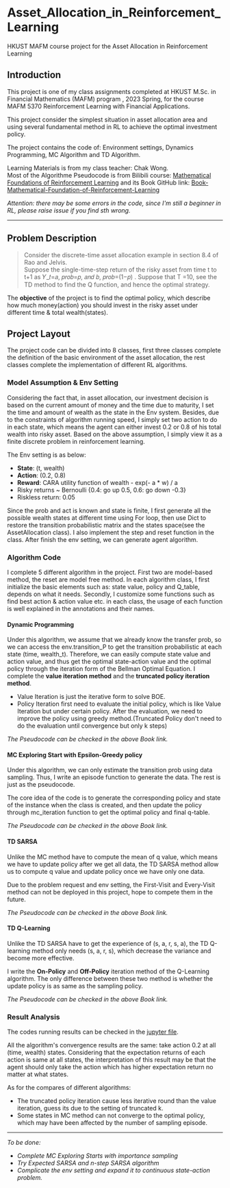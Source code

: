 # Asset_Allocation_in_Reinforcement_Learning
HKUST MAFM course project for the Asset Allocation in Reinforcement Learning


## Introduction
This project is one of my class assignments completed at HKUST M.Sc. in 
Financial Mathematics (MAFM) program , 2023 Spring, for the course MAFM 5370 
Reinforcement Learning with Financial Applications.
  
This project consider the simplest situation in asset allocation area and 
using several fundamental method in RL to achieve the optimal investment policy. 
  
The project contains the code of: Environment settings, Dynamics Programming, 
MC Algorithm and TD Algorithm.

Learning Materials is from my class teacher: Chak Wong.  
Most of the Algorithme Pseudocode is from Bilibili course: 
[Mathematical Foundations of Reinforcement Learning](https://www.bilibili.com/video/BV1KY4y1N7H8/?spm_id_from=333.788&vd_source=c6859ec5158d515b50f001aba53cc8f9)
and its Book GitHub link: 
[Book-Mathematical-Foundation-of-Reinforcement-Learning](https://github.com/MathFoundationRL/Book-Mathmatical-Foundation-of-Reinforcement-Learning)

_Attention: there may be some errors in the code, since I'm still a beginner
in RL, please raise issue if you find sth wrong._

****

## Problem Description
> Consider the discrete-time asset allocation example in section 8.4 of Rao and Jelvis.  
> Suppose the single-time-step return of the risky asset from time t to t+1 
> as 𝑌_𝑡=𝑎, 𝑝𝑟𝑜𝑏=𝑝,  𝑎𝑛𝑑 𝑏, 𝑝𝑟𝑜𝑏=(1−𝑝) .  Suppose that T =10, 
> see the TD method to find the Q function, and hence the optimal strategy.
  
The **objective** of the project is to find the optimal policy, which describe how much money(action) you 
should invest in the risky asset under different time & total wealth(states).

## **Project Layout**
The project code can be divided into 8 classes, first three classes complete the definition of
the basic environment of the asset allocation, the rest classes complete the implementation of 
different RL algorithms.

### **Model Assumption & Env Setting**
Considering the fact that, in asset allocation, our investment decision is based on the current amount 
of money and the time due to maturity, I set the time and amount of wealth as the state in the Env 
system. Besides, due to the constraints of algorithm running speed, I simply set two action to do 
in each state, which means the agent can either invest 0.2 or 0.8 of his total wealth into risky asset. 
Based on the above assumption, I simply view it as a finite discrete problem in reinforcement learning.
  
The Env setting is as below:
- **State**: (t, wealth)
- **Action**: (0.2, 0.8)
- **Reward**: CARA utility function of wealth  - exp(- a * w) / a
- Risky returns ~ Bernoulli {0.4: go up 0.5, 0.6: go down -0.3}
- Riskless return: 0.05

Since the prob and act is known and state is finite, I first generate all the possible wealth states at different time 
using For loop, then use Dict to restore the transition probabilistic matrix and 
the states space(see the AssetAllocation class). I also implement the step and reset function in the class. After finish 
the env setting, we can generate agent algorithm.


### **Algorithm Code**
I complete 5 different algorithm in the project. First two are model-based method, the reset are model free method. In 
each algorithm class, I first initialize the basic elements such as: state value, policy and Q_table, depends on what it 
needs. Secondly, I customize some functions such as find best action & action value etc. in each class, the usage of each 
function is well explained in the annotations and their names.

#### **Dynamic Programming**
Under this algorithm, we assume that we already know the transfer prob, so we can access the env.transition_P to get the 
transition probabilistic at each state (time, wealth_t). Therefore, we can easily compute state value and action value, 
and thus get the optimal state-action value and the optimal policy through the iteration form of 
the Bellman Optimal Equation.
I complete the **value iteration method** and the **truncated policy iteration method**.

- Value Iteration is just the iterative form to solve BOE.
- Policy Iteration first need to evaluate the initial policy, which is like Value Iteration but under certain policy. After
the evaluation, we need to improve the policy using greedy method.(Truncated Policy don't need to do the evaluation until
convergence but only k steps)

_The Pseudocode can be checked in the above Book link._

#### **MC Exploring Start with Epsilon-Greedy policy**
Under this algorithm, we can only estimate the transition prob using data sampling. Thus, I write an episode function to 
generate the data. The rest is just as the pseudocode.

The core idea of the code is to generate the corresponding policy and state of the instance when 
the class is created, and then update the policy through mc_iteration function to get the 
optimal policy and final q-table.

_The Pseudocode can be checked in the above Book link._

#### **TD SARSA**
Unlike the MC method have to compute the mean of q value, which means we have to update policy after 
we get all data, the TD SARSA method allow us to compute q value and update policy once we have 
only one data.

Due to the problem request and env setting, the First-Visit and Every-Visit method can not be deployed in this project, 
hope to compete them in the future.

_The Pseudocode can be checked in the above Book link._

#### **TD Q-Learning**
Unlike the TD SARSA have to get the experience of (s, a, r, s, a), the TD Q-learning method only needs
(s, a, r, s), which decrease the variance and become more effective.

I write the **On-Policy** and **Off-Policy** iteration method of the Q-Learning algorithm. The only difference 
between these two method is whether the update policy is as same as the sampling policy.

_The Pseudocode can be checked in the above Book link._

### **Result Analysis**
The codes running results can be checked in the [jupyter file](test0309.ipynb).

All the algorithm's convergence results are the same: take action 0.2 at all (time, wealth) states. 
Considering that the expectation returns of each action is same at all states, the interpretation of 
this result may be that the agent should only take the action which has higher expectation return no matter at what states.

As for the compares of different algorithms:
- The truncated policy iteration cause less iterative round than the value iteration, guess its due to the setting of 
truncated k.
- Some states in MC method can not converge to the optimal policy, which may have been affected by the number of 
sampling episode.
***

_To be done:_
- _Complete MC Exploring Starts with importance sampling_
- _Try Expected SARSA and n-step SARSA algorithm_
- _Complicate the env setting and expand it to continuous state-action problem._
